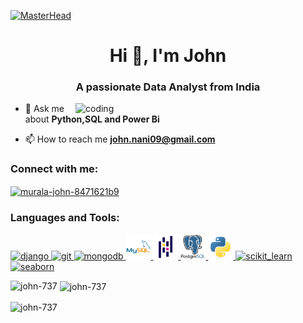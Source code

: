[![MasterHead](https://nodusanalytics.com/wp-content/uploads/2021/03/bi-dashboard-for-website.gif)](https://John-737.io)
<h1 align="center">Hi 👋, I'm John</h1>
<h3 align="center">A passionate Data Analyst from India</h3>
<img align="right" alt="coding"  width="400" src="https://qph.cf2.quoracdn.net/main-qimg-c7f8b1214b6d3d01b698819c4d677ab3">

- 💬 Ask me about **Python,SQL and Power Bi**

- 📫 How to reach me **john.nani09@gmail.com**

<h3 align="left">Connect with me:</h3>
<p align="left">
<a href="https://linkedin.com/in/murala-john-8471621b9" target="blank"><img align="center" src="https://raw.githubusercontent.com/rahuldkjain/github-profile-readme-generator/master/src/images/icons/Social/linked-in-alt.svg" alt="murala-john-8471621b9" height="30" width="40" /></a>
</p>

<h3 align="left">Languages and Tools:</h3>
<p align="left"> <a href="https://www.djangoproject.com/" target="_blank" rel="noreferrer"> <img src="https://cdn.worldvectorlogo.com/logos/django.svg" alt="django" width="40" height="40"/> </a> <a href="https://git-scm.com/" target="_blank" rel="noreferrer"> <img src="https://www.vectorlogo.zone/logos/git-scm/git-scm-icon.svg" alt="git" width="40" height="40"/> </a> <a href="https://www.mongodb.com/" target="_blank" rel="noreferrer"> <img src="https://miro.medium.com/max/512/1*doAg1_fMQKWFoub-6gwUiQ.png" alt="mongodb" width="40" height="40"/> </a> <a href="https://www.mysql.com/" target="_blank" rel="noreferrer"> <img src="https://raw.githubusercontent.com/devicons/devicon/master/icons/mysql/mysql-original-wordmark.svg" alt="mysql" width="40" height="40"/> </a> <a href="https://pandas.pydata.org/" target="_blank" rel="noreferrer"> <img src="https://raw.githubusercontent.com/devicons/devicon/2ae2a900d2f041da66e950e4d48052658d850630/icons/pandas/pandas-original.svg" alt="pandas" width="40" height="40"/> </a> <a href="https://www.postgresql.org" target="_blank" rel="noreferrer"> <img src="https://raw.githubusercontent.com/devicons/devicon/master/icons/postgresql/postgresql-original-wordmark.svg" alt="postgresql" width="40" height="40"/> </a> <a href="https://www.python.org" target="_blank" rel="noreferrer"> <img src="https://raw.githubusercontent.com/devicons/devicon/master/icons/python/python-original.svg" alt="python" width="40" height="40"/> </a> <a href="https://scikit-learn.org/" target="_blank" rel="noreferrer"> <img src="https://cdn3.iconfinder.com/data/icons/logos-and-brands-adobe/512/267_Python-512.png" alt="scikit_learn" width="40" height="40"/> </a> <a href="https://seaborn.pydata.org/" target="_blank" rel="noreferrer"> <img src="https://seaborn.pydata.org/_images/logo-mark-lightbg.svg" alt="seaborn" width="40" height="40"/> </a> </p>

<p><img align="left" src="https://github-readme-stats.vercel.app/api/top-langs?username=john-737&show_icons=true&locale=en&layout=compact" alt="john-737" /></p>

<p>&nbsp;<img align="center" src="https://github-readme-stats.vercel.app/api?username=john-737&show_icons=true&locale=en" alt="john-737" /></p>

<p><img align="center" src="https://github-readme-streak-stats.herokuapp.com/?user=john-737&" alt="john-737" /></p>
